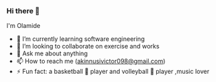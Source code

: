 ### Hi there 👋
 I'm Olamide


- 🌱 I’m currently learning software engineering
- 👯 I’m looking to collaborate on exercise and works
- 💬 Ask me about anything 
- 📫 How to reach me (akinnusivictor098@gmail.com)
- ⚡ Fun fact: a basketball 🏀 player and volleyball 🏐 player ,music lover
